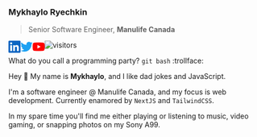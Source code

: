 ### Mykhaylo Ryechkin

> Senior Software Engineer, **Manulife Canada**

<a href="https://ca.linkedin.com/in/mryechkin">
  <img align="left" alt="Mykhaylo's LinkedIn" height="24px" src="https://raw.githubusercontent.com/mryechkin/mryechkin/master/assets/linkedin.svg" />
</a>

<a href="https://twitter.com/misha_est">
  <img align="left" alt="Mykhaylo's Twitter" height="24px" src="https://raw.githubusercontent.com/mryechkin/mryechkin/master/assets/twitter.svg" />
</a>

<a href="https://www.youtube.com/channel/UCWS51MbLHKtzEmYLtExyshQ">
  <img align="left" alt="Mykhaylo's YouTube" height="24px" src="https://raw.githubusercontent.com/mryechkin/mryechkin/master/assets/youtube.svg" />
</a>

![visitors](https://visitor-badge.glitch.me/badge?page_id=page.id)

What do you call a programming party? `git bash` :trollface:

Hey :wave: My name is **Mykhaylo**, and I like dad jokes and JavaScript.

I'm a software engineer @ Manulife Canada, and my focus is web development. Currently enamored by `NextJS` and `TailwindCSS`.

In my spare time you'll find me either playing or listening to music, video gaming, or snapping photos on my Sony A99.
